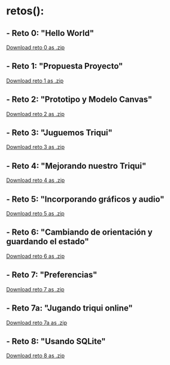 # retos():
## - Reto 0: "Hello World"
   <a href="https://github.com/hernan940730/MovilesUnal/raw/master/reto0.zip" class="btn">Download reto 0 as .zip</a>
## - Reto 1: "Propuesta Proyecto"
   <a href="https://github.com/hernan940730/MovilesUnal/raw/master/reto1.zip" class="btn">Download reto 1 as .zip</a>
## - Reto 2: "Prototipo y Modelo Canvas"
   <a href="https://github.com/hernan940730/MovilesUnal/raw/master/reto2.zip" class="btn">Download reto 2 as .zip</a>
## - Reto 3: "Juguemos Triqui"
   <a href="https://github.com/hernan940730/MovilesUnal/raw/master/reto3.zip" class="btn">Download reto 3 as .zip</a>
## - Reto 4: "Mejorando nuestro Triqui"
   <a href="https://github.com/hernan940730/MovilesUnal/raw/master/reto4.zip" class="btn">Download reto 4 as .zip</a>
## - Reto 5: "Incorporando gráficos y audio"
   <a href="https://github.com/hernan940730/MovilesUnal/raw/master/reto5.zip" class="btn">Download reto 5 as .zip</a>
## - Reto 6: "Cambiando de orientación y guardando el estado"
   <a href="https://github.com/hernan940730/MovilesUnal/raw/master/reto6.zip" class="btn">Download reto 6 as .zip</a>
## - Reto 7: "Preferencias"
   <a href="https://github.com/hernan940730/MovilesUnal/raw/master/reto7.zip" class="btn">Download reto 7 as .zip</a>
## - Reto 7a: "Jugando triqui online"
   <a href="https://github.com/hernan940730/MovilesUnal/raw/master/reto7a.zip" class="btn">Download reto 7a as .zip</a>
## - Reto 8: "Usando SQLite"
   <a href="https://github.com/hernan940730/MovilesUnal/raw/master/reto8.zip" class="btn">Download reto 8 as .zip</a>
